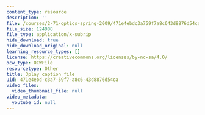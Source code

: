```yaml
---
content_type: resource
description: ''
file: /courses/2-71-optics-spring-2009/471e4ebdc3a759f7a8c643d8876d54ca_ML5yVI18uaI.vtt
file_size: 124988
file_type: application/x-subrip
hide_download: true
hide_download_original: null
learning_resource_types: []
license: https://creativecommons.org/licenses/by-nc-sa/4.0/
ocw_type: OCWFile
resourcetype: Other
title: 3play caption file
uid: 471e4ebd-c3a7-59f7-a8c6-43d8876d54ca
video_files:
  video_thumbnail_file: null
video_metadata:
  youtube_id: null
---
```

